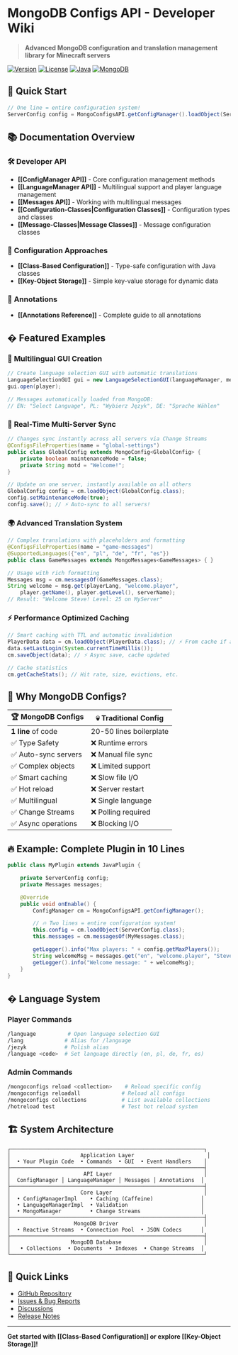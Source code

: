 # MongoDB Configs API - Developer Wiki

> **Advanced MongoDB configuration and translation management library for Minecraft servers**

[![Version](https://img.shields.io/badge/version-1.0.0-blue.svg)](https://github.com/WTJEE/mongo-configs)
[![License](https://img.shields.io/badge/license-MIT-green.svg)](LICENSE)
[![Java](https://img.shields.io/badge/java-17+-orange.svg)](https://openjdk.java.net/)
[![MongoDB](https://img.shields.io/badge/mongodb-5.5+-brightgreen.svg)](https://www.mongodb.com/)

## 🚀 Quick Start

```java
// One line = entire configuration system!
ServerConfig config = MongoConfigsAPI.getConfigManager().loadObject(ServerConfig.class);
```

## 📚 Documentation Overview

### 🛠️ **Developer API**
- **[[ConfigManager API]]** - Core configuration management methods
- **[[LanguageManager API]]** - Multilingual support and player language management
- **[[Messages API]]** - Working with multilingual messages
- **[[Configuration-Classes|Configuration Classes]]** - Configuration types and classes
- **[[Message-Classes|Message Classes]]** - Message configuration classes

### 🔧 **Configuration Approaches**
- **[[Class-Based Configuration]]** - Type-safe configuration with Java classes
- **[[Key-Object Storage]]** - Simple key-value storage for dynamic data

### 📝 **Annotations**
- **[[Annotations Reference]]** - Complete guide to all annotations

## � **Featured Examples**

### 🎨 **Multilingual GUI Creation**
```java
// Create language selection GUI with automatic translations
LanguageSelectionGUI gui = new LanguageSelectionGUI(languageManager, messages);
gui.open(player);

// Messages automatically loaded from MongoDB:
// EN: "Select Language", PL: "Wybierz Język", DE: "Sprache Wählen"
```

### 🔄 **Real-Time Multi-Server Sync**
```java
// Changes sync instantly across all servers via Change Streams
@ConfigsFileProperties(name = "global-settings")
public class GlobalConfig extends MongoConfig<GlobalConfig> {
    private boolean maintenanceMode = false;
    private String motd = "Welcome!";
}

// Update on one server, instantly available on all others
GlobalConfig config = cm.loadObject(GlobalConfig.class);
config.setMaintenanceMode(true);
config.save(); // ⚡ Auto-sync to all servers!
```

### 🌍 **Advanced Translation System**
```java
// Complex translations with placeholders and formatting
@ConfigsFileProperties(name = "game-messages")
@SupportedLanguages({"en", "pl", "de", "fr", "es"})
public class GameMessages extends MongoMessages<GameMessages> { }

// Usage with rich formatting
Messages msg = cm.messagesOf(GameMessages.class);
String welcome = msg.get(playerLang, "welcome.player", 
    player.getName(), player.getLevel(), serverName);
// Result: "Welcome Steve! Level: 25 on MyServer"
```

### ⚡ **Performance Optimized Caching**
```java
// Smart caching with TTL and automatic invalidation
PlayerData data = cm.loadObject(PlayerData.class); // ⚡ From cache if available
data.setLastLogin(System.currentTimeMillis());
cm.saveObject(data); // ⚡ Async save, cache updated

// Cache statistics
cm.getCacheStats(); // Hit rate, size, evictions, etc.
```

## 💎 **Why MongoDB Configs?**

| 🏆 MongoDB Configs | 💀 Traditional Config |
|-------------------|---------------------|
| **1 line** of code | 20-50 lines boilerplate |
| ✅ Type Safety | ❌ Runtime errors |
| ✅ Auto-sync servers | ❌ Manual file sync |
| ✅ Complex objects | ❌ Limited support |
| ✅ Smart caching | ❌ Slow file I/O |
| ✅ Hot reload | ❌ Server restart |
| ✅ Multilingual | ❌ Single language |
| ✅ Change Streams | ❌ Polling required |
| ✅ Async operations | ❌ Blocking I/O |

## 🔥 **Example: Complete Plugin in 10 Lines**

```java
public class MyPlugin extends JavaPlugin {

    private ServerConfig config;
    private Messages messages;

    @Override
    public void onEnable() {
        ConfigManager cm = MongoConfigsAPI.getConfigManager();

        // 🔥 Two lines = entire configuration system!
        this.config = cm.loadObject(ServerConfig.class);                    // ⚡
        this.messages = cm.messagesOf(MyMessages.class);                   // ⚡

        getLogger().info("Max players: " + config.getMaxPlayers());
        String welcomeMsg = messages.get("en", "welcome.player", "Steve");
        getLogger().info("Welcome message: " + welcomeMsg);
    }
}
```

## � **Language System**

### Player Commands
```bash
/language          # Open language selection GUI
/lang             # Alias for /language
/jezyk            # Polish alias
/language <code>  # Set language directly (en, pl, de, fr, es)
```

### Admin Commands
```bash
/mongoconfigs reload <collection>    # Reload specific config
/mongoconfigs reloadall             # Reload all configs
/mongoconfigs collections           # List available collections
/hotreload test                     # Test hot reload system
```

## 🏗️ **System Architecture**

```
┌─────────────────────────────────────────────────────────────┐
│                      Application Layer                       │
│  • Your Plugin Code  • Commands  • GUI  • Event Handlers    │
├─────────────────────────────────────────────────────────────┤
│                       API Layer                             │
│  ConfigManager │ LanguageManager │ Messages │ Annotations  │
├─────────────────────────────────────────────────────────────┤
│                      Core Layer                             │
│  • ConfigManagerImpl    • Caching (Caffeine)               │
│  • LanguageManagerImpl  • Validation                       │
│  • MongoManager         • Change Streams                   │
├─────────────────────────────────────────────────────────────┤
│                    MongoDB Driver                           │
│  • Reactive Streams  • Connection Pool  • JSON Codecs      │
├─────────────────────────────────────────────────────────────┤
│                   MongoDB Database                          │
│   • Collections  • Documents  • Indexes  • Change Streams  │
└─────────────────────────────────────────────────────────────┘
```

## 🔗 **Quick Links**

- [GitHub Repository](https://github.com/WTJEE/mongo-configs)
- [Issues & Bug Reports](https://github.com/WTJEE/mongo-configs/issues)
- [Discussions](https://github.com/WTJEE/mongo-configs/discussions)
- [Release Notes](https://github.com/WTJEE/mongo-configs/releases)

---

**Get started with [[Class-Based Configuration]] or explore [[Key-Object Storage]]!**
